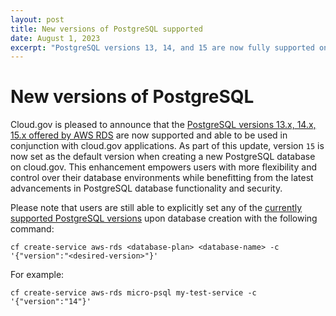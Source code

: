 ```yaml
---
layout: post
title: New versions of PostgreSQL supported
date: August 1, 2023
excerpt: "PostgreSQL versions 13, 14, and 15 are now fully supported on cloud.gov"
---
```


# New versions of PostgreSQL

Cloud.gov is pleased to announce that the [PostgreSQL versions 13.x, 14.x, 15.x offered by AWS RDS](https://docs.aws.amazon.com/AmazonRDS/latest/PostgreSQLReleaseNotes/postgresql-versions.html) are now supported and able to be used in conjunction with cloud.gov applications. As part of this update, version `15` is now set as the default version when creating a new PostgreSQL database on cloud.gov. This enhancement empowers users with more flexibility and control over their database environments while benefitting from the latest advancements in PostgreSQL database functionality and security. 

Please note that users are still able to explicitly set any of the [currently supported PostgreSQL versions](https://cloud.gov/docs/services/relational-database/#create-an-instance) upon database creation with the following command: 

```shell
cf create-service aws-rds <database-plan> <database-name> -c '{"version":"<desired-version>"}'
```

For example:

```shell
cf create-service aws-rds micro-psql my-test-service -c '{"version":"14"}'
```
